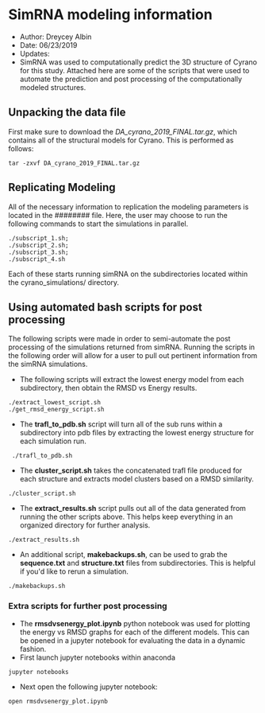 # SimRNA modeling information
* Author: Dreycey Albin
* Date: 06/23/2019
* Updates: 
* SimRNA was used to computationally predict the 3D structure of Cyrano for this study. Attached here are some of the scripts that were used to automate the prediction and post processing of the computationally modeled structures. 

## Unpacking the data file
First make sure to download the *DA_cyrano_2019_FINAL.tar.gz*, which contains all of the structural models for Cyrano. This is performed as follows: 
```
tar -zxvf DA_cyrano_2019_FINAL.tar.gz
```

## Replicating Modeling
All of the necessary information to replication the modeling parameters is located in the ######## file. Here, the user may choose to run the following commands to start the simulations in parallel. 

```
./subscript_1.sh;
./subscript_2.sh;
./subscript_3.sh;
./subscript_4.sh
```

Each of these starts running simRNA on the subdirectories located within the cyrano_simulations/ directory. 

## Using automated bash scripts for post processing
The following scripts were made in order to semi-automate the post processing of the simulations returned from simRNA. Running the scripts in the following order will allow for a user to pull out pertinent information from the simRNA simulations. 

* The following scripts will extract the lowest energy model from each subdirectory, then obtain the RMSD vs Energy results. 
```
./extract_lowest_script.sh
./get_rmsd_energy_script.sh
```
* The **trafl_to_pdb.sh** script will turn all of the sub runs within a subdirectory into pdb files by extracting the lowest energy structure for each simulation run. 
```
 ./trafl_to_pdb.sh
 ```
 * The **cluster_script.sh** takes the concatenated trafl file produced for each structure and extracts model clusters based on a RMSD similarity. 
 ```
 ./cluster_script.sh
 ```
 * The **extract_results.sh** script pulls out all of the data generated from running the other scripts above. This helps keep everything in an organized directory for further analysis. 
 ```
./extract_results.sh 
```
* An additional script, **makebackups.sh**, can be used to grab the **sequence.txt** and **structure.txt** files from subdirectories. This is helpful if you'd like to rerun a simulation. 
```
./makebackups.sh
```
### Extra scripts for further post processing
* The **rmsdvsenergy_plot.ipynb** python notebook was used for plotting the energy vs RMSD graphs for each of the different models. This can be opened in a jupyter notebook for evaluating the data in a dynamic fashion. 
* First launch jupyter notebooks within anaconda
```
jupyter notebooks
```
* Next open the following jupyter notebook:
```
open rmsdvsenergy_plot.ipynb
```
